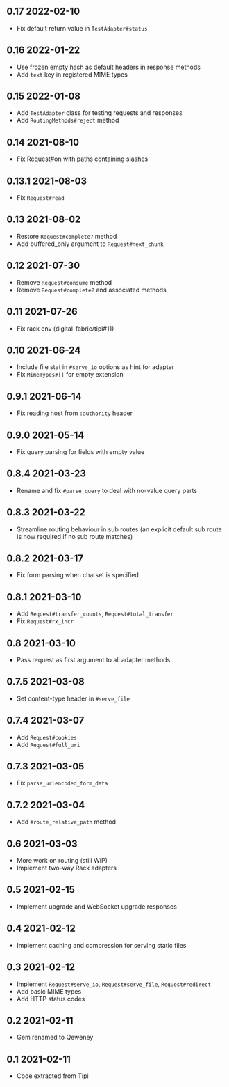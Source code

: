 ## 0.17 2022-02-10

- Fix default return value in `TestAdapter#status`

## 0.16 2022-01-22

- Use frozen empty hash as default headers in response methods
- Add `text` key in registered MIME types

## 0.15 2022-01-08

- Add `TestAdapter` class for testing requests and responses
- Add `RoutingMethods#reject` method

## 0.14 2021-08-10

- Fix Request#on with paths containing slashes

## 0.13.1 2021-08-03

- Fix `Request#read`

## 0.13 2021-08-02

- Restore `Request#complete?` method
- Add buffered_only argument to `Request#next_chunk`

## 0.12 2021-07-30

- Remove `Request#consume` method
- Remove `Request#complete?` and associated methods

## 0.11 2021-07-26

- Fix rack env (digital-fabric/tipi#11)

## 0.10 2021-06-24

- Include file stat in `#serve_io` options as hint for adapter
- Fix `MimeTypes#[]` for empty extension

## 0.9.1 2021-06-14

- Fix reading host from `:authority` header

## 0.9.0 2021-05-14

- Fix query parsing for fields with empty value

## 0.8.4 2021-03-23

- Rename and fix `#parse_query` to deal with no-value query parts

## 0.8.3 2021-03-22

- Streamline routing behaviour in sub routes (an explicit default sub route is
  now required if no sub route matches)

## 0.8.2 2021-03-17

- Fix form parsing when charset is specified

## 0.8.1 2021-03-10

- Add `Request#transfer_counts`, `Request#total_transfer`
- Fix `Request#rx_incr`

## 0.8 2021-03-10

- Pass request as first argument to all adapter methods

## 0.7.5 2021-03-08

- Set content-type header in `#serve_file`

## 0.7.4 2021-03-07

- Add `Request#cookies`
- Add `Request#full_uri`

## 0.7.3 2021-03-05

- Fix `parse_urlencoded_form_data`

## 0.7.2 2021-03-04

- Add `#route_relative_path` method

## 0.6 2021-03-03

- More work on routing (still WIP)
- Implement two-way Rack adapters

## 0.5 2021-02-15

- Implement upgrade and WebSocket upgrade responses

## 0.4 2021-02-12

- Implement caching and compression for serving static files

## 0.3 2021-02-12

- Implement `Request#serve_io`, `Request#serve_file`, `Request#redirect`
- Add basic MIME types
- Add HTTP status codes

## 0.2 2021-02-11

- Gem renamed to Qeweney

## 0.1 2021-02-11

- Code extracted from Tipi
